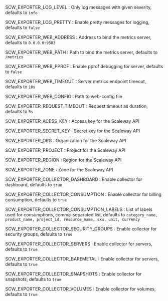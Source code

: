 SCW_EXPORTER_LOG_LEVEL
: Only log messages with given severity, defaults to `info`

SCW_EXPORTER_LOG_PRETTY
: Enable pretty messages for logging, defaults to `false`

SCW_EXPORTER_WEB_ADDRESS
: Address to bind the metrics server, defaults to `0.0.0.0:9503`

SCW_EXPORTER_WEB_PATH
: Path to bind the metrics server, defaults to `/metrics`

SCW_EXPORTER_WEB_PPROF
: Enable pprof debugging for server, defaults to `false`

SCW_EXPORTER_WEB_TIMEOUT
: Server metrics endpoint timeout, defaults to `10s`

SCW_EXPORTER_WEB_CONFIG
: Path to web-config file

SCW_EXPORTER_REQUEST_TIMEOUT
: Request timeout as duration, defaults to `5s`

SCW_EXPORTER_ACESS_KEY
: Access key for the Scaleway API

SCW_EXPORTER_SECRET_KEY
: Secret key for the Scaleway API

SCW_EXPORTER_ORG
: Organization for the Scaleway API

SCW_EXPORTER_PROJECT
: Project for the Scaleway API

SCW_EXPORTER_REGION
: Region for the Scaleway API

SCW_EXPORTER_ZONE
: Zone for the Scaleway API

SCW_EXPORTER_COLLECTOR_DASHBOARD
: Enable collector for dashboard, defaults to `true`

SCW_EXPORTER_COLLECTOR_CONSUMPTION
: Enable collector for billing consumption, defaults to `true`

SCW_EXPORTER_COLLECTOR_CONSUMPTION_LABELS
: List of labels used for consumptions, comma-separated list, defaults to `category_name, product_name, project_id, resource_name, sku, unit, currency`

SCW_EXPORTER_COLLECTOR_SECURITY_GROUPS
: Enable collector for security groups, defaults to `true`

SCW_EXPORTER_COLLECTOR_SERVERS
: Enable collector for servers, defaults to `true`

SCW_EXPORTER_COLLECTOR_BAREMETAL
: Enable collector for servers, defaults to `true`

SCW_EXPORTER_COLLECTOR_SNAPSHOTS
: Enable collector for snapshots, defaults to `true`

SCW_EXPORTER_COLLECTOR_VOLUMES
: Enable collector for volumes, defaults to `true`
